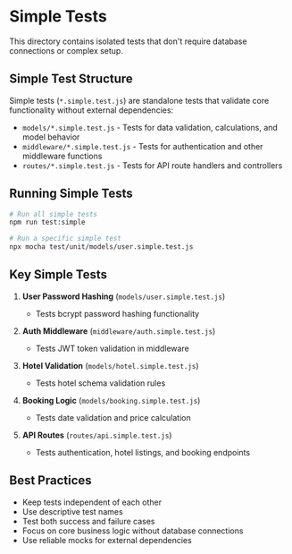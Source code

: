 # Simple Tests

This directory contains isolated tests that don't require database connections or complex setup.

## Simple Test Structure

Simple tests (`*.simple.test.js`) are standalone tests that validate core functionality without external dependencies:

- `models/*.simple.test.js` - Tests for data validation, calculations, and model behavior
- `middleware/*.simple.test.js` - Tests for authentication and other middleware functions
- `routes/*.simple.test.js` - Tests for API route handlers and controllers

## Running Simple Tests

```bash
# Run all simple tests
npm run test:simple

# Run a specific simple test
npx mocha test/unit/models/user.simple.test.js
```

## Key Simple Tests

1. **User Password Hashing** (`models/user.simple.test.js`)
   - Tests bcrypt password hashing functionality

2. **Auth Middleware** (`middleware/auth.simple.test.js`)
   - Tests JWT token validation in middleware 

3. **Hotel Validation** (`models/hotel.simple.test.js`)
   - Tests hotel schema validation rules

4. **Booking Logic** (`models/booking.simple.test.js`)
   - Tests date validation and price calculation

5. **API Routes** (`routes/api.simple.test.js`)
   - Tests authentication, hotel listings, and booking endpoints

## Best Practices

- Keep tests independent of each other
- Use descriptive test names
- Test both success and failure cases
- Focus on core business logic without database connections
- Use reliable mocks for external dependencies 